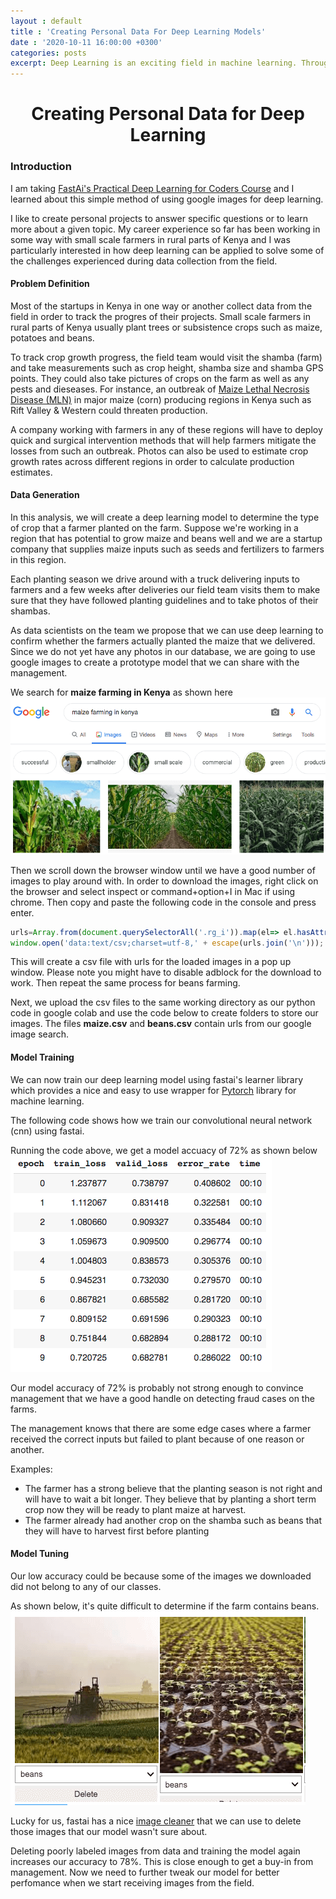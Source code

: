 ```yaml
---
layout : default
title : 'Creating Personal Data For Deep Learning Models'
date : '2020-10-11 16:00:00 +0300'
categories: posts
excerpt: Deep Learning is an exciting field in machine learning. Through deep learning, data scientists have access to a variety of tools to play around with datasets and to test different hypotheses. For instance if we wanted to quickly create  deep learning model to classify car types, we will first search online for any publicly available datasets such as Standford's cars dataset (https://ai.stanford.edu/~jkrause/cars/car_dataset.html). However if you are working on an edge case problem you won't have readily available dataset for easy download. In this article, I look at one of the ways to generate data for your deep learning projects
---
```

# <center>Creating Personal Data for Deep Learning</center>

### Introduction
I am taking [FastAi's Practical Deep Learning for Coders Course](https://course19.fast.ai/) and I learned about this simple method of using google images for deep learning. 

I like to create personal projects to answer specific questions or to learn more about a given topic. My career experience so far has been working in some way with small scale farmers in rural parts of Kenya and I was particularly interested in how deep learning can be applied to solve some of the challenges experienced during data collection from the field.

#### Problem Definition
Most of the startups in Kenya in one way or another collect data from the field in order to track the progres of their projects. Small scale farmers in rural parts of Kenya usually plant trees or subsistence crops such as maize, potatoes and beans.

To track crop growth progress, the field team would visit the shamba (farm) and take measurements such as crop height, shamba size and shamba GPS points. They could also take pictures of crops on the farm as well as any pests and dieseases. For instance, an outbreak of [Maize Lethal Necrosis Disease (MLN)](https://www.tandfonline.com/doi/full/10.1080/23311932.2019.1705746) in major maize (corn) producing regions in Kenya such as Rift Valley & Western could threaten production. 

A company working with farmers in any of these regions will have to deploy quick and surgical intervention methods that will help farmers mitigate the losses from such an outbreak.
Photos can also be used to estimate crop growth rates across different regions in order to calculate production estimates.

#### Data Generation
In this analysis, we will create a deep learning model to determine the type of crop that a farmer planted on the farm. Suppose we're working in a region that has potential to grow maize and beans well and we are a startup company that supplies maize inputs such as seeds and fertilizers to farmers in this region. 

Each planting season we drive around with a truck delivering inputs to farmers and a few weeks after deliveries our field team visits them to make sure that they have followed planting guidelines and to take photos of their shambas.

As data scientists on the team we propose that we can use deep learning to confirm whether the farmers actually planted the maize that we delivered. 
Since we do not yet have any photos in our database, we are going to use google images to create a prototype model that we can share with the management. 

We search for **maize farming in Kenya** as shown here
![](/assets/img/maize_search_ke.png "maize search image")

Then we scroll down the browser window until we have a good number of images to play around with. In order to download the images, right click on the browser and select inspect or command+option+I in Mac if using chrome. Then copy and paste the following code in the console and press enter. 

```javascript
urls=Array.from(document.querySelectorAll('.rg_i')).map(el=> el.hasAttribute('data-src')?el.getAttribute('data-src'):el.getAttribute('data-iurl'));
window.open('data:text/csv;charset=utf-8,' + escape(urls.join('\n')));
```
This will create a csv file with urls for the loaded images in a pop up window. Please note you might have to disable adblock for the download to work. Then repeat the same process for beans farming.

Next, we upload the csv files to the same working directory as our python code in google colab and use the code below to create folders to store our images. The files **maize.csv** and **beans.csv** contain urls from our google image search.
<script src="https://gist.github.com/wkirui/ccd63ce48d9b7982c41967aecb7bc589.js"></script>

#### Model Training
We can now train our deep learning model using fastai's learner library which provides a nice and easy to use wrapper for [Pytorch](https://pytorch.org/) library for machine learning.

The following code shows how we train our convolutional neural network (cnn) using fastai. 
<script src="https://gist.github.com/wkirui/35827917bbdd24f86b59bd8ede002d7d.js"></script>
Running the code above, we get a model accuacy of 72% as shown below
![](/assets/img/crop_model_results_v1.png "crop model v1")

Our model accuracy of 72% is probably not strong enough to convince management that we have a good handle on detecting fraud cases on the farms. 

The management knows that there are some edge cases where a farmer received the correct inputs but failed to plant because of one reason or another. 

Examples: 
- The farmer has a strong believe that the planting season is not right and will have to wait a bit longer. They believe that by planting a short term crop now they will be ready to plant maize at harvest.
- The farmer already had another crop on the shamba such as beans that they will have to harvest first before planting

#### Model Tuning
Our low accuracy could be because some of the images we downloaded did not belong to any of our classes. 

As shown below, it's quite difficult to determine if the farm contains beans.
![](/assets/img/images_to_clean.png "poorly labeled images") 

Lucky for us, fastai has a nice [image cleaner](https://fastai1.fast.ai/widgets.image_cleaner.html) that we can use to delete those images that our model wasn't sure about.
<script src="https://gist.github.com/wkirui/f04387342963bffe0d5603d8032ba433.js"></script>

Deleting poorly labeled images from data and training the model again increases our accuracy to 78%. This is close enough to get a buy-in from management. Now we need to further tweak our model for better perfomance when we start receiving images from the field.